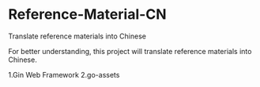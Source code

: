 # Reference-Material-CN
Translate reference materials into Chinese

For better understanding, this project will translate reference materials into Chinese.

1.Gin Web Framework
2.go-assets
